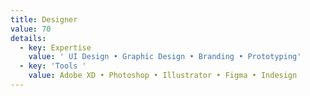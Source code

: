 ```yaml
---
title: Designer
value: 70
details:
  - key: Expertise
    value: ' UI Design • Graphic Design • Branding • Prototyping'
  - key: 'Tools '
    value: Adobe XD • Photoshop • Illustrator • Figma • Indesign
---
```

